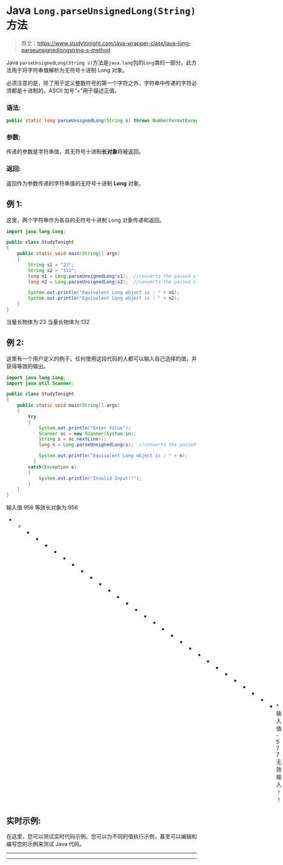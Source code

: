# Java `Long.parseUnsignedLong(String)`方法

> 原文：<https://www.studytonight.com/java-wrapper-class/java-long-parseunsignedlongstring-s-method>

Java `parseUnsignedLong(String s)`方法是`java.lang`包的`Long`类的一部分。此方法用于将字符串值解析为无符号十进制 Long 对象。

必须注意的是，除了用于定义整数符号的第一个字符之外，字符串中传递的字符必须都是十进制的。ASCII 加号“+”用于描述正值。

### 语法:

```java
public static long parseUnsignedLong(String s) throws NumberFormatException
```

### 参数:

传递的参数是字符串值，其无符号十进制**长对象**将被返回。

### 返回:

返回作为参数传递的字符串值的无符号十进制 **Long** 对象。

## 例 1:

这里，两个字符串作为各自的无符号十进制 Long 对象传递和返回。

```java
import java.lang.Long;

public class StudyTonight 
{  
    public static void main(String[] args) 
    {     
        String s1 = "23"; 
        String s2 = "132";
        long n1 = Long.parseUnsignedLong(s1);  //converts the passed string as unsigned long
        long n2 = Long.parseUnsignedLong(s2);  //converts the passed string as unsigned long

        System.out.println("Equivalent Long object is : " + n1);
        System.out.println("Equivalent Long object is : " + n2);    
    }  
}
```

当量长物体为:23
当量长物体为:132

## 例 2:

这里有一个用户定义的例子，任何使用这段代码的人都可以输入自己选择的值，并获得等效的输出。

```java
import java.lang.Long;
import java.util.Scanner;

public class StudyTonight 
{  
    public static void main(String[] args) 
    {  
        try
        {
            System.out.println("Enter Value");
            Scanner sc = new Scanner(System.in);
            String s = sc.nextLine();
            long n = Long.parseUnsignedLong(s);  //converts the passed string as unsigned long

            System.out.println("Equivalent Long object is : " + n);
          }
        catch(Exception e)
        {
            System.out.println("Invalid Input!!");
        }
    }  
}
```

输入值
956
等效长对象为:956
* * * * * * * * * * * * * * * * * * * * * * * * * * * * * * *输入值
-577
无效输入！！

## 实时示例:

在这里，您可以测试实时代码示例。您可以为不同的值执行示例，甚至可以编辑和编写您的示例来测试 Java 代码。

* * *

* * *